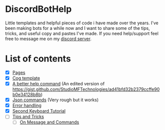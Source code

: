 # DiscordBotHelp
Little templates and helpful pieces of code i have made over the years. I've been making bots for a while now and I want to share some of the tips, tricks, and useful copy and pastes I've made. If you need help/support feel free to message me on my [discord server](https://discord.gg/A7aQfW6).

# List of contents
- [x] [Pages](Pages)
- [x] [Cog template](Cog%20Template)
- [x] [A better help command](Help%20Command) (An edited version of https://gist.github.com/StudioMFTechnologies/ad41bfd32b2379ccffe90b0e34128b8b)
- [x] [Json commands](Json%20Commands) (Very rough but it works)
- [x] [Error handling](Error%20Handling)
- [x] [Second Keyboard Tutorial](2nd%20Keyboard%20Shortcuts)
- [ ] [Tips and Tricks](Tips%20and%20Tricks)
    - [ ] [On Message and Commands](Tips%20and%20Tricks#on-message-and-commands)
